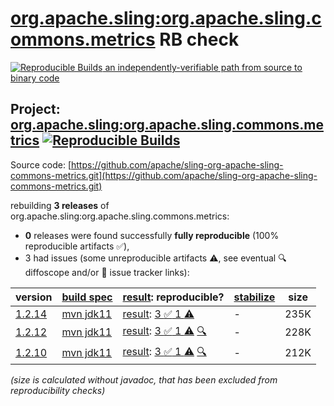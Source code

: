 [org.apache.sling:org.apache.sling.commons.metrics](https://central.sonatype.com/artifact/org.apache.sling/org.apache.sling.commons.metrics/versions) RB check
=======

[![Reproducible Builds](https://reproducible-builds.org/images/logos/rb.svg) an independently-verifiable path from source to binary code](https://reproducible-builds.org/)

## Project: [org.apache.sling:org.apache.sling.commons.metrics](https://central.sonatype.com/artifact/org.apache.sling/org.apache.sling.commons.metrics/versions) [![Reproducible Builds](https://img.shields.io/endpoint?url=https://raw.githubusercontent.com/jvm-repo-rebuild/reproducible-central/master/content/org/apache/sling/org.apache.sling.commons.metrics/badge.json)](https://github.com/jvm-repo-rebuild/reproducible-central/blob/master/content/org/apache/sling/org.apache.sling.commons.metrics/README.md)

Source code: [https://github.com/apache/sling-org-apache-sling-commons-metrics.git](https://github.com/apache/sling-org-apache-sling-commons-metrics.git)

rebuilding **3 releases** of org.apache.sling:org.apache.sling.commons.metrics:
- **0** releases were found successfully **fully reproducible** (100% reproducible artifacts :white_check_mark:),
- 3 had issues (some unreproducible artifacts :warning:, see eventual :mag: diffoscope and/or :memo: issue tracker links):

| version | [build spec](/BUILDSPEC.md) | [result](https://reproducible-builds.org/docs/jvm/): reproducible? | [stabilize](https://github.com/google/oss-rebuild/blob/main/cmd/stabilize/README.md) | size |
| -- | --------- | ------ | ------ | -- |
| [1.2.14](https://central.sonatype.com/artifact/org.apache.sling/org.apache.sling.commons.metrics/1.2.14/pom) | [mvn jdk11](org.apache.sling.commons.metrics-1.2.14.buildspec) | [result](org.apache.sling.commons.metrics-1.2.14.buildinfo): [3 :white_check_mark:  1 :warning:](org.apache.sling.commons.metrics-1.2.14.buildcompare) | - | 235K |
| [1.2.12](https://central.sonatype.com/artifact/org.apache.sling/org.apache.sling.commons.metrics/1.2.12/pom) | [mvn jdk11](org.apache.sling.commons.metrics-1.2.12.buildspec) | [result](org.apache.sling.commons.metrics-1.2.12.buildinfo): [3 :white_check_mark:  1 :warning:](org.apache.sling.commons.metrics-1.2.12.buildcompare) [:mag:](org.apache.sling.commons.metrics-1.2.12.diffoscope) | - | 228K |
| [1.2.10](https://central.sonatype.com/artifact/org.apache.sling/org.apache.sling.commons.metrics/1.2.10/pom) | [mvn jdk11](org.apache.sling.commons.metrics-1.2.10.buildspec) | [result](org.apache.sling.commons.metrics-1.2.10.buildinfo): [3 :white_check_mark:  1 :warning:](org.apache.sling.commons.metrics-1.2.10.buildcompare) [:mag:](org.apache.sling.commons.metrics-1.2.10.diffoscope) | - | 212K |

<i>(size is calculated without javadoc, that has been excluded from reproducibility checks)</i>
